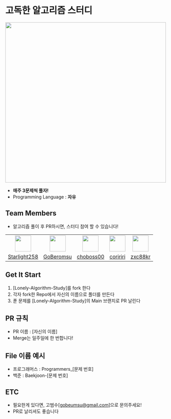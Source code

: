 # 고독한 알고리즘 스터디
<img src="https://github.com/Lonely-Cookies/Lonely-Algorithm-Study/assets/37897508/87bac4ae-bfb9-43a7-a1f6-ff138f8d66b1" width="500">

- **매주 3문제씩 풀자!**
- Programming Language : **자유**
## Team Members
- 알고리즘 풀이 후 PR하시면, 스터디 참여 할 수 있습니다!

<table>
  <tr>
    <td align="center"><a href="https://github.com/Starlight258"><img src="https://github.com/Starlight258.png" width="50"></a></td>
    <td align="center"><a href="https://github.com/GoBeromsu"><img src="https://github.com/GoBeromsu.png" width="50"></a></td>
    <td align="center"><a href="https://github.com/choboss00"><img src="https://github.com/choboss00.png" width="50"></a></td>
    <td align="center"><a href="https://github.com/coririri"><img src="https://github.com/coririri.png" width="50"></a></td>
    <td align="center"><a href="https://github.com/zxc88kr"><img src="https://github.com/zxc88kr.png" width="50"></a></td>
  </tr>
  <tr>
    <td align="center"><a href="https://github.com/Starlight258">Starlight258</a></td>
    <td align="center"><a href="https://github.com/GoBeromsu">GoBeromsu</a></td>
    <td align="center"><a href="https://github.com/choboss00">choboss00</a></td>
    <td align="center"><a href="https://github.com/coririri">coririri</a></td>
    <td align="center"><a href="https://github.com/zxc88kr">zxc88kr</a></td>


  </tr>
<table>
  
## Get It Start
1. [Lonely-Algorithm-Study]를 fork 한다
2. 각자 fork한 Repo에서 자신의 이름으로 폴더를 만든다
3. 푼 문제를 [Lonely-Algorithm-Study]의 Main 브랜치로 PR 날린다

## PR 규칙
- PR 이름 :  [자신의 이름]
- Merge는 일주일에 한 번합니다!
## File 이름 예시
- 프로그래머스 : Programmers_[문제 번호]
- 백준 : Baekjoon-[문제 번호]

## ETC
- 필요한게 있다면, 고범수[gobeumsu@gmail.com]으로 문의주세요!
- PR로 날리셔도 좋습니다
